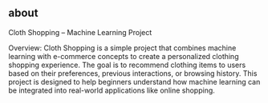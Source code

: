 ## about 

Cloth Shopping – Machine Learning Project

Overview:
Cloth Shopping is a simple project that combines machine learning with e-commerce concepts to create a personalized clothing shopping experience. The goal is to recommend clothing items to users based on their preferences, previous interactions, or browsing history. This project is designed to help beginners understand how machine learning can be integrated into real-world applications like online shopping.
